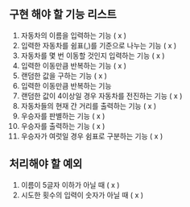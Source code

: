 ## 구현 해야 할 기능 리스트
1. 자동차의 이름을 입력하는 기능 ( x )
2. 입력한 자동차를 쉼표(,)를 기준으로 나누는 기능 ( x )
3. 자동차를 몇 번 이동할 것인지 입력하는 기능 ( x )
4. 입력한 이동만큼 반복하는 기능 ( x )
5. 랜덤한 값을 구하는 기능 ( x )
6. 입력한 이동만큼 반복하는 기능
7. 랜덤한 값이 4이상일 경우 자동차를 전진하는 기능 ( x )
8. 자동차들의 현재 간 거리를 출력하는 기능 ( x )
9. 우승자를 판별하는 기능 ( x )
10. 우승자를 출력하는 기능 ( x )
11. 우승자가 여럿일 경우 쉼표로 구분하는 기능 ( x )


## 처리해야 할 예외
1. 이름이 5글자 이하가 아닐 때 ( x )
2. 시도한 횟수의 입력이 숫자가 아닐 때 ( x )
